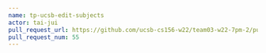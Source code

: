 ```yaml
---
name: tp-ucsb-edit-subjects
actor: tai-jui
pull_request_url: https://github.com/ucsb-cs156-w22/team03-w22-7pm-2/pull/55
pull_request_num: 55
---
```

